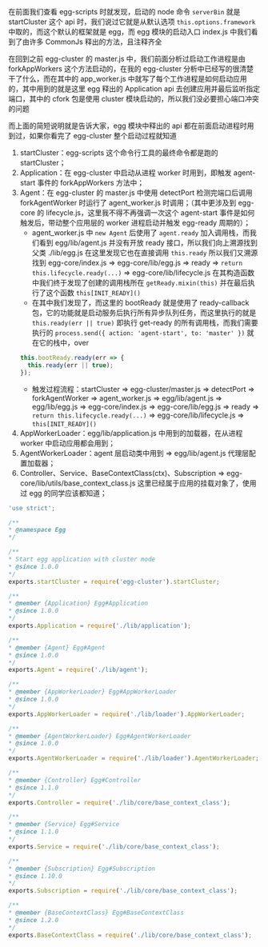 在前面我们查看 egg-scripts 时就发现，启动的 node 命令 `serverBin` 就是 startCluster 这个 api 时，我们说过它就是从默认选项 `this.options.framework` 中取的，而这个默认的框架就是 egg，而 egg 模块的启动入口 index.js 中我们看到了由许多 CommonJs 释出的方法，且注释齐全

在回到之前 egg-cluster 的 master.js 中，我们前面分析过启动工作进程是由 forkAppWorkers 这个方法启动的，在我的 egg-cluster 分析中已经写的很清楚干了什么，而在其中的 app_worker.js 中就写了每个工作进程是如何启动应用的，其中用到的就是这里 egg 释出的 Application api 去创建应用并最后监听指定端口，其中的 cfork 包是使用 cluster 模块启动的，所以我们没必要担心端口冲突的问题

而上面的简短说明就是告诉大家，egg 模块中释出的 api 都在前面启动进程时用到过，如果你看完了 egg-cluster 整个启动过程就知道
1. startCluster：egg-scripts 这个命令行工具的最终命令都是跑的 startCluster；
2. Application：在 egg-cluster 中启动从进程 worker 时用到，即触发 agent-start 事件的 forkAppWorkers 方法中；
3. Agent：在 egg-cluster 的 master.js 中使用 detectPort 检测完端口后调用 forkAgentWorker 时运行了 agent_worker.js 时调用；（其中更涉及到 egg-core 的 lifecycle.js，这里我不得不再强调一次这个 agent-start 事件是如何触发后，带动整个应用层的 worker 进程启动并触发 egg-ready 周期的）；
    * agent_worker.js 中 `new Agent` 后使用了 `agent.ready` 加入调用栈，而我们看到 egg/lib/agent.js 并没有开放 ready 接口，所以我们向上溯源找到父类 ./lib/egg.js 在这里发现它也在直接调用 `this.ready` 所以我们又溯源找到 egg-core/index.js => egg-core/lib/egg.js => ready => `return this.lifecycle.ready(...)` => egg-core/lib/lifecycle.js 在其构造函数中我们终于发现了创建的调用栈所在 `getReady.mixin(this)` 并在最后执行了这个函数 `this[INIT_READY]()`
    * 在其中我们发现了，而这里的 bootReady 就是使用了 ready-callback 包，它的功能就是启动服务后执行所有异步队列任务，而这里执行的就是 `this.ready(err || true)` 即执行 get-ready 的所有调用栈，而我们需要执行的 `process.send({ action: 'agent-start', to: 'master' })` 就在它的栈中，over
    ```js
    this.bootReady.ready(err => {
      this.ready(err || true);
    });
    ```
    * 触发过程流程：startCluster => egg-cluster/master.js => detectPort => forkAgentWorker => agent_worker.js => egg/lib/agent.js => egg/lib/egg.js => egg-core/index.js => egg-core/lib/egg.js => ready => `return this.lifecycle.ready(...)` => egg-core/lib/lifecycle.js => `this[INIT_READY]()`
4. AppWorkerLoader：egg/lib/application.js 中用到的加载器，在从进程 worker 中启动应用都会用到；
5. AgentWorkerLoader：agent 层启动类中用到 => egg/lib/agent.js 代理层配置加载器；
6. Controller、Service、BaseContextClass(ctx)、Subscription => egg-core/lib/utils/base_context_class.js 这里已经属于应用的挂载对象了，使用过 egg 的同学应该都知道；

```js
'use strict';

/**
* @namespace Egg
*/

/**
* Start egg application with cluster mode
* @since 1.0.0
*/
exports.startCluster = require('egg-cluster').startCluster;

/**
* @member {Application} Egg#Application
* @since 1.0.0
*/
exports.Application = require('./lib/application');

/**
* @member {Agent} Egg#Agent
* @since 1.0.0
*/
exports.Agent = require('./lib/agent');

/**
* @member {AppWorkerLoader} Egg#AppWorkerLoader
* @since 1.0.0
*/
exports.AppWorkerLoader = require('./lib/loader').AppWorkerLoader;

/**
* @member {AgentWorkerLoader} Egg#AgentWorkerLoader
* @since 1.0.0
*/
exports.AgentWorkerLoader = require('./lib/loader').AgentWorkerLoader;

/**
* @member {Controller} Egg#Controller
* @since 1.1.0
*/
exports.Controller = require('./lib/core/base_context_class');

/**
* @member {Service} Egg#Service
* @since 1.1.0
*/
exports.Service = require('./lib/core/base_context_class');

/**
* @member {Subscription} Egg#Subscription
* @since 1.10.0
*/
exports.Subscription = require('./lib/core/base_context_class');

/**
* @member {BaseContextClass} Egg#BaseContextClass
* @since 1.2.0
*/
exports.BaseContextClass = require('./lib/core/base_context_class');

```
